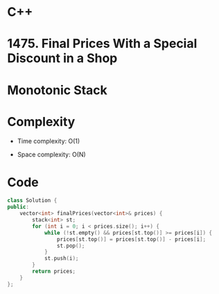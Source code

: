 
# C++
<!-- Describe your first thoughts on how to solve this problem. -->
# 1475. Final Prices With a Special Discount in a Shop
# Monotonic Stack
<!-- Describe your approach to solving the problem. -->

# Complexity
- Time complexity: O(1)
<!-- Add your time complexity here, e.g. $$O(n)$$ -->

- Space complexity: O(N)
<!-- Add your space complexity here, e.g. $$O(n)$$ -->

# Code
```cpp []
class Solution {
public:
    vector<int> finalPrices(vector<int>& prices) {
        stack<int> st;
        for (int i = 0; i < prices.size(); i++) {
            while (!st.empty() && prices[st.top()] >= prices[i]) {
                prices[st.top()] = prices[st.top()] - prices[i];
                st.pop();
            }
            st.push(i);
        }
        return prices;
    }
};

```
